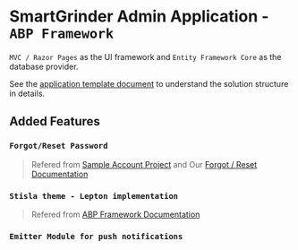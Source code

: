 # SmartGrinder Admin Application - `ABP Framework`

`MVC / Razor Pages` as the UI framework and `Entity Framework Core` as the database provider. 

See the [application template document](https://docs.abp.io/en/abp/latest/Startup-Templates/Application#solution-structure) to understand the solution structure in details.

## Added Features 

### `Forgot/Reset Password`

> Refered from [Sample Account Project](https://github.com/abpframework/abp/tree/dev/modules/account/src/Volo.Abp.Account.Web/Pages/Account) and Our [Forgot / Reset Documentation](../Development/Examples/FeedbackManagement/Logins/ForgotResetPassword)

### `Stisla theme - Lepton implementation`

> Refered from [ABP Framework Documentation](https://docs.abp.io/en/abp/latest/UI/AspNetCore/Basic-Theme)

### `Emitter Module for push notifications`



